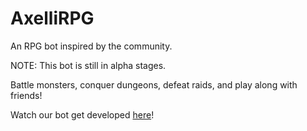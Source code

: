 # AxelliRPG

An RPG bot inspired by the community.

NOTE: This bot is still in alpha stages.

Battle monsters, conquer dungeons, defeat raids, and play along with friends!

Watch our bot get developed [here](https://discord.gg/f3WE2F8/)! 
